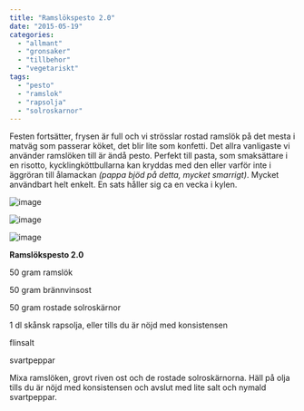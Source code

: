 ```yaml
---
title: "Ramslökspesto 2.0"
date: "2015-05-19"
categories: 
  - "allmant"
  - "gronsaker"
  - "tillbehor"
  - "vegetariskt"
tags: 
  - "pesto"
  - "ramslok"
  - "rapsolja"
  - "solroskarnor"
---
```


Festen fortsätter, frysen är full och vi strösslar rostad ramslök på det mesta i matväg som passerar köket, det blir lite som konfetti. Det allra vanligaste vi använder ramslöken till är ändå pesto. Perfekt till pasta, som smaksättare i en risotto, kycklingköttbullarna kan kryddas med den eller varför inte i äggröran till ålamackan _(pappa bjöd på detta, mycket smarrigt)_. Mycket användbart helt enkelt. En sats håller sig ca en vecka i kylen.

![image](/static/img/image4-1020x1020.jpg)

![image](/static/img/image7-1020x1020.jpg)

![image](/static/img/image6-1020x1020.jpg)

**Ramslökspesto 2.0**

50 gram ramslök

50 gram brännvinsost

50 gram rostade solroskärnor

1 dl skånsk rapsolja, eller tills du är nöjd med konsistensen

flinsalt

svartpeppar

Mixa ramslöken, grovt riven ost och de rostade solroskärnorna. Häll på olja tills du är nöjd med konsistensen och avslut med lite salt och nymald svartpeppar.
